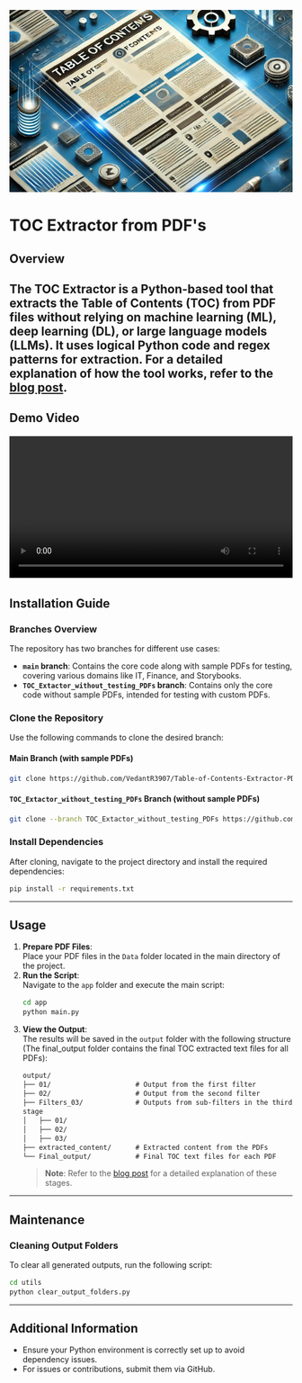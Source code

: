![TOC Extractor](app/utils/images_and_videos/toc_banner.png)


# TOC Extractor from PDF's


## Overview

The TOC Extractor is a Python-based tool that extracts the Table of Contents (TOC) from PDF files without relying on machine learning (ML), deep learning (DL), or large language models (LLMs). It uses logical Python code and regex patterns for extraction.
For a detailed explanation of how the tool works, refer to the [blog post](https://medium.com/@vedantrajpurohit3907/the-toc-extractor-from-pdfs-b42a3df8236a).
---

## Demo Video
<div style="width: 100%; max-width: 800px; margin: 20px auto;">
    <video width="100%" controls>
        <source src="app/utils/images_and_videos/Toc_Extractor_Demo_Video.mp4" type="video/mp4">
        Your browser does not support the video tag.
    </video>
</div>


## Installation Guide


### Branches Overview

The repository has two branches for different use cases:
- **`main` branch**: Contains the core code along with sample PDFs for testing, covering various domains like IT, Finance, and Storybooks.
- **`TOC_Extactor_without_testing_PDFs` branch**: Contains only the core code without sample PDFs, intended for testing with custom PDFs.
  
### Clone the Repository
Use the following commands to clone the desired branch:


#### Main Branch (with sample PDFs)
```bash
git clone https://github.com/VedantR3907/Table-of-Contents-Extractor-PDFs.git
```

#### `TOC_Extactor_without_testing_PDFs` Branch (without sample PDFs)
```bash
git clone --branch TOC_Extactor_without_testing_PDFs https://github.com/VedantR3907/Table-of-Contents-Extractor-PDFs.git
```

### Install Dependencies
After cloning, navigate to the project directory and install the required dependencies:
```bash
pip install -r requirements.txt
```
---

## Usage

1. **Prepare PDF Files**:  
   Place your PDF files in the `Data` folder located in the main directory of the project.
2. **Run the Script**:  
   Navigate to the `app` folder and execute the main script:
   ```bash
   cd app
   python main.py
   ```
3. **View the Output**:  
   The results will be saved in the `output` folder with the following structure (The final_output folder contains the final TOC extracted text files for all PDFs):
   ```
   output/
   ├── 01/                     # Output from the first filter
   ├── 02/                     # Output from the second filter
   ├── Filters_03/             # Outputs from sub-filters in the third stage
   │   ├── 01/
   │   ├── 02/
   │   ├── 03/
   ├── extracted_content/      # Extracted content from the PDFs
   └── Final_output/           # Final TOC text files for each PDF
   ```
   > **Note**: Refer to the [blog post](https://medium.com/@vedantrajpurohit3907/the-toc-extractor-from-pdfs-b42a3df8236a) for a detailed explanation of these stages.
---


## Maintenance

### Cleaning Output Folders
To clear all generated outputs, run the following script:
```bash
cd utils
python clear_output_folders.py
```
---


## Additional Information
- Ensure your Python environment is correctly set up to avoid dependency issues.
- For issues or contributions, submit them via GitHub.
